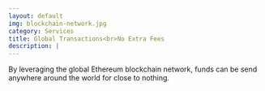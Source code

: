 ```yaml
---
layout: default
img: blockchain-network.jpg
category: Services
title: Global Transactions<br>No Extra Fees
description: |
---
```

  By leveraging the global Ethereum blockchain network, funds can be send anywhere around the world for close to nothing.
